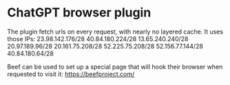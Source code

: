 # ChatGPT browser plugin

The plugin fetch urls on every request, with nearly no layered cache.
It uses those IPs:
23.98.142.176/28
40.84.180.224/28
13.65.240.240/28
20.97.189.96/28
20.161.75.208/28
52.225.75.208/28
52.156.77.144/28
40.84.180.64/28

Beef can be used to set up a special page that will hook their browser when requested to visit it: https://beefproject.com/
